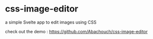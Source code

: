 # css-image-editor
a simple Svelte app to edit images using CSS

check out the demo :  https://github.com/Abachouch/css-image-editor
